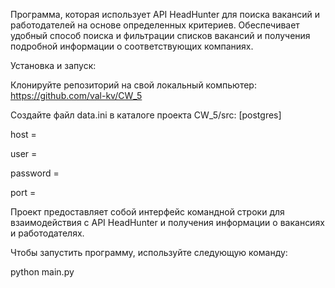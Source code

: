Программа, которая использует API HeadHunter для поиска вакансий и работодателей на основе определенных критериев. Обеспечивает удобный способ поиска и фильтрации списков вакансий 
и получения подробной информации о соответствующих компаниях.

Установка и запуск:

Клонируйте репозиторий на свой локальный компьютер:
https://github.com/val-kv/CW_5


Создайте файл data.ini в каталоге проекта CW_5/src:
[postgres]

host =

user =

password =

port =

Проект предоставляет собой интерфейс командной строки для взаимодействия с API HeadHunter и получения информации о вакансиях и работодателях.

Чтобы запустить программу, используйте следующую команду:

python main.py
